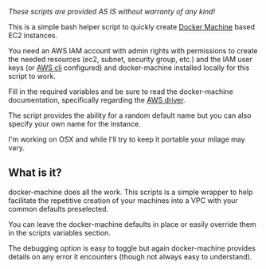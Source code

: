 *These scripts are provided AS IS without warranty of any kind!*

This is a simple bash helper script to quickly create [Docker Machine](https://docs.docker.com/machine/overview/) based EC2 instances.

You need an AWS IAM account with admin rights with permissions to create the needed resources (ec2, subnet, security group, etc.) and the IAM user keys (or [AWS cli](https://aws.amazon.com/cli/) configured) and docker-machine installed locally for this script to work.

Fill in the required variables and be sure to read the docker-machine documentation, specifically regarding the [AWS driver](https://docs.docker.com/machine/drivers/aws/).

The script provides the ability for a random default name but you can also specify your own name for the instance.

I'm working on OSX and while I'll try to keep it portable your milage may vary.

## What is it?
docker-machine does all the work. This scripts is a simple wrapper to help facilitate the repetitive creation of your machines into a VPC with your common defaults preselected.

You can leave the docker-machine defaults in place or easily override them in the scripts variables section.

The debugging option is easy to toggle but again docker-machine provides details on any error it encounters (though not always easy to understand).
